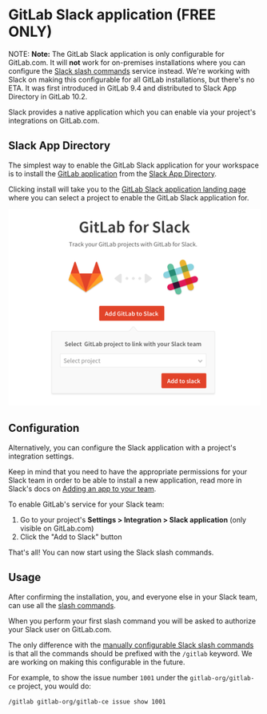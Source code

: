 # GitLab Slack application **(FREE ONLY)**

NOTE: **Note:**
The GitLab Slack application is only configurable for GitLab.com. It will **not**
work for on-premises installations where you can configure the
[Slack slash commands](slack_slash_commands.md) service instead. We're working
with Slack on making this configurable for all GitLab installations, but there's
no ETA.
It was first introduced in GitLab 9.4 and distributed to Slack App Directory in
GitLab 10.2.

Slack provides a native application which you can enable via your project's
integrations on GitLab.com.

## Slack App Directory

The simplest way to enable the GitLab Slack application for your workspace is to
install the [GitLab application](https://slack-platform.slack.com/apps/A676ADMV5-gitlab) from
the [Slack App Directory](https://slack.com/apps).

Clicking install will take you to the
[GitLab Slack application landing page](https://gitlab.com/profile/slack/edit)
where you can select a project to enable the GitLab Slack application for.

![GitLab Slack application landing page](img/gitlab_slack_app_landing_page.png)

## Configuration

Alternatively, you can configure the Slack application with a project's
integration settings.

Keep in mind that you need to have the appropriate permissions for your Slack
team in order to be able to install a new application, read more in Slack's
docs on [Adding an app to your team][slack-docs].

To enable GitLab's service for your Slack team:

1. Go to your project's **Settings > Integration > Slack application** (only
   visible on GitLab.com)
1. Click the "Add to Slack" button

That's all! You can now start using the Slack slash commands.

## Usage

After confirming the installation, you, and everyone else in your Slack team,
can use all the [slash commands].

When you perform your first slash command you will be asked to authorize your
Slack user on GitLab.com.

The only difference with the [manually configurable Slack slash commands][slack-manual]
is that all the commands should be prefixed with the `/gitlab` keyword.
We are working on making this configurable in the future.

For example, to show the issue number `1001` under the `gitlab-org/gitlab-ce`
project, you would do:

```
/gitlab gitlab-org/gitlab-ce issue show 1001
```

[slack-docs]: https://get.slack.help/hc/en-us/articles/202035138-Adding-apps-to-your-team
[slash commands]: ../../../integration/slash_commands.md
[slack-manual]: slack_slash_commands.md

